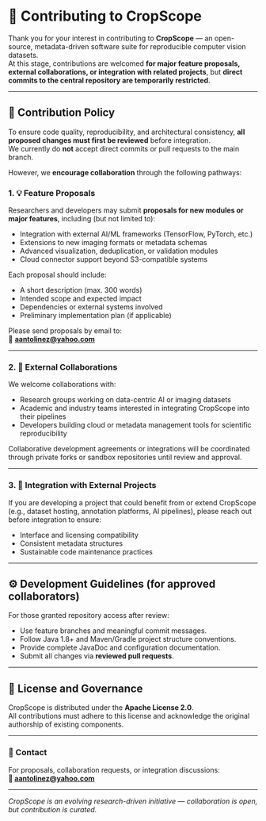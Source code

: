 # 🤝 Contributing to CropScope

Thank you for your interest in contributing to **CropScope** — an open-source, metadata-driven software suite for reproducible computer vision datasets.  
At this stage, contributions are welcomed **for major feature proposals, external collaborations, or integration with related projects**, but **direct commits to the central repository are temporarily restricted**.

---

## 📘 Contribution Policy

To ensure code quality, reproducibility, and architectural consistency, **all proposed changes must first be reviewed** before integration.  
We currently do **not** accept direct commits or pull requests to the main branch.

However, we **encourage collaboration** through the following pathways:

### 1. 💡 Feature Proposals
Researchers and developers may submit **proposals for new modules or major features**, including (but not limited to):
- Integration with external AI/ML frameworks (TensorFlow, PyTorch, etc.)
- Extensions to new imaging formats or metadata schemas
- Advanced visualization, deduplication, or validation modules
- Cloud connector support beyond S3-compatible systems

Each proposal should include:
- A short description (max. 300 words)
- Intended scope and expected impact
- Dependencies or external systems involved
- Preliminary implementation plan (if applicable)

Please send proposals by email to:  
📧 **aantolinez@yahoo.com**

---

### 2. 🤝 External Collaborations
We welcome collaborations with:
- Research groups working on data-centric AI or imaging datasets  
- Academic and industry teams interested in integrating CropScope into their pipelines  
- Developers building cloud or metadata management tools for scientific reproducibility  

Collaborative development agreements or integrations will be coordinated through private forks or sandbox repositories until review and approval.

---

### 3. 🧩 Integration with External Projects
If you are developing a project that could benefit from or extend CropScope (e.g., dataset hosting, annotation platforms, AI pipelines), please reach out before integration to ensure:
- Interface and licensing compatibility  
- Consistent metadata structures  
- Sustainable code maintenance practices  

---

## ⚙️ Development Guidelines (for approved collaborators)

For those granted repository access after review:
- Use feature branches and meaningful commit messages.
- Follow Java 1.8+ and Maven/Gradle project structure conventions.
- Provide complete JavaDoc and configuration documentation.
- Submit all changes via **reviewed pull requests**.

---

## 📝 License and Governance

CropScope is distributed under the **Apache License 2.0**.  
All contributions must adhere to this license and acknowledge the original authorship of existing components.

---

### 📩 Contact

For proposals, collaboration requests, or integration discussions:  
**📧 aantolinez@yahoo.com**

---

*CropScope is an evolving research-driven initiative — collaboration is open, but contribution is curated.*

